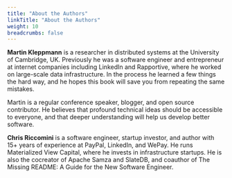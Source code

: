 ```yaml
---
title: "About the Authors"
linkTitle: "About the Authors"
weight: 10
breadcrumbs: false
---
```


**Martin Kleppmann** is a researcher in distributed systems at the University of Cambridge, UK. 
Previously he was a software engineer and entrepreneur at internet companies including LinkedIn and Rapportive, where he worked on large-scale data infrastructure.
In the process he learned a few things the hard way, and he hopes this book will save you from repeating the same mistakes.

Martin is a regular conference speaker, blogger, and open source contributor. He believes that profound technical ideas should be accessible to everyone, and that deeper understanding will help us develop better software.

**Chris Riccomini** is a software engineer, startup investor, and author with 15+ years of experience at PayPal, LinkedIn, and WePay. 
He runs Materialized View Capital, where he invests in infrastructure startups. He is also the cocreator of Apache Samza and SlateDB, 
and coauthor of The Missing README: A Guide for the New Software Engineer.